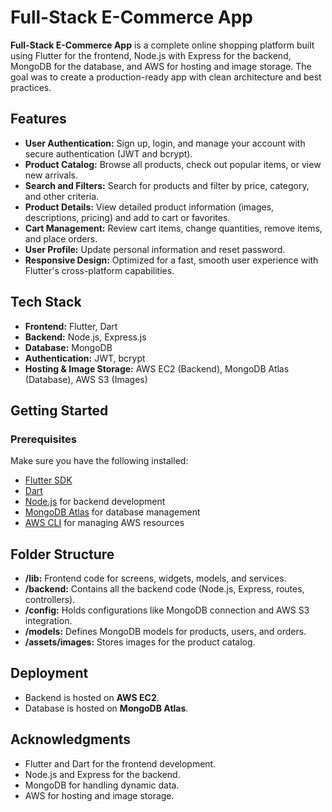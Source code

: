 

# Full-Stack E-Commerce App

**Full-Stack E-Commerce App** is a complete online shopping platform built using Flutter for the frontend, Node.js with Express for the backend, MongoDB for the database, and AWS for hosting and image storage. The goal was to create a production-ready app with clean architecture and best practices.

## Features

- **User Authentication:** Sign up, login, and manage your account with secure authentication (JWT and bcrypt).
- **Product Catalog:** Browse all products, check out popular items, or view new arrivals.
- **Search and Filters:** Search for products and filter by price, category, and other criteria.
- **Product Details:** View detailed product information (images, descriptions, pricing) and add to cart or favorites.
- **Cart Management:** Review cart items, change quantities, remove items, and place orders.
- **User Profile:** Update personal information and reset password.
- **Responsive Design:** Optimized for a fast, smooth user experience with Flutter's cross-platform capabilities.

## Tech Stack

- **Frontend:** Flutter, Dart
- **Backend:** Node.js, Express.js
- **Database:** MongoDB
- **Authentication:** JWT, bcrypt
- **Hosting & Image Storage:** AWS EC2 (Backend), MongoDB Atlas (Database), AWS S3 (Images)

## Getting Started

### Prerequisites

Make sure you have the following installed:

- [Flutter SDK](https://docs.flutter.dev/get-started/install)
- [Dart](https://dart.dev/get-dart)
- [Node.js](https://nodejs.org/en/) for backend development
- [MongoDB Atlas](https://www.mongodb.com/cloud/atlas) for database management
- [AWS CLI](https://aws.amazon.com/cli/) for managing AWS resources



## Folder Structure

- **/lib:** Frontend code for screens, widgets, models, and services.
- **/backend:** Contains all the backend code (Node.js, Express, routes, controllers).
- **/config:** Holds configurations like MongoDB connection and AWS S3 integration.
- **/models:** Defines MongoDB models for products, users, and orders.
- **/assets/images:** Stores images for the product catalog.


## Deployment

- Backend is hosted on **AWS EC2**.
- Database is hosted on **MongoDB Atlas**.




## Acknowledgments

- Flutter and Dart for the frontend development.
- Node.js and Express for the backend.
- MongoDB for handling dynamic data.
- AWS for hosting and image storage.


